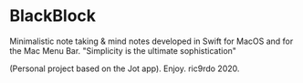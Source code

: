 # BlackBlock
Minimalistic note taking & mind notes developed in Swift for MacOS and for the Mac Menu Bar. 
"Simplicity is the ultimate sophistication"

(Personal project based on the Jot app). Enjoy. ric9rdo 2020.
